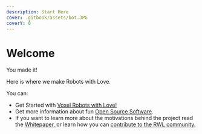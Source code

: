 ```yaml
---
description: Start Here
cover: .gitbook/assets/bot.JPG
coverY: 0
---
```


# Welcome

You made it!

Here is where we make Robots with Love.&#x20;

You can:

* Get Started with [Voxel Robots with Love!](voxel-robots/voxel-robots-with-love.md)
* Get more information about fun [Open Source Software](tools/open-source-software.md).
* If you want to learn more about the motivations behind the project read the [Whitepaper, ](https://app.gitbook.com/o/aqyTPLGJA4bLthlhdWLH/s/Ua5ZeGc4YZch5oygAlLM/)or learn how you can [contribute to the RWL community. ](info/contribute-to-rwl.md)
